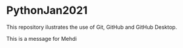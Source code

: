 # PythonJan2021

This repository ilustrates the use of Git, GitHub and GitHub Desktop.

 
This is a message for Mehdi